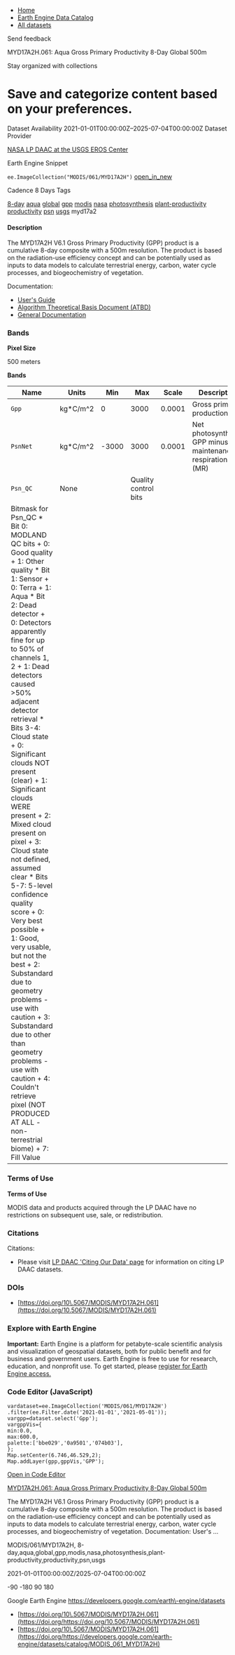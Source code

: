 



* [Home](https://developers.google.com/)
* [Earth Engine Data Catalog](https://developers.google.com/earth-engine/datasets)
* [All datasets](https://developers.google.com/earth-engine/datasets/catalog)





 
 
 Send feedback
 
 

MYD17A2H.061: Aqua Gross Primary Productivity 8\-Day Global 500m


 
 Stay organized with collections
 

 
 Save and categorize content based on your preferences.
==================================================================================================================================================================








Dataset Availability
2021\-01\-01T00:00:00Z–2025\-07\-04T00:00:00Z
Dataset Provider


[NASA LP DAAC at the USGS EROS Center](https://doi.org/10.5067/MODIS/MYD17A2H.061)



Earth Engine Snippet


`ee.ImageCollection("MODIS/061/MYD17A2H")` 
[open\_in\_new](https://code.earthengine.google.com/?scriptPath=Examples:Datasets/MODIS/MODIS_061_MYD17A2H)





Cadence
8 Days
Tags


[8\-day](/earth-engine/datasets/tags/8-day)
[aqua](/earth-engine/datasets/tags/aqua)
[global](/earth-engine/datasets/tags/global)
[gpp](/earth-engine/datasets/tags/gpp)
[modis](/earth-engine/datasets/tags/modis)
[nasa](/earth-engine/datasets/tags/nasa)
[photosynthesis](/earth-engine/datasets/tags/photosynthesis)
[plant\-productivity](/earth-engine/datasets/tags/plant-productivity)
[productivity](/earth-engine/datasets/tags/productivity)
[psn](/earth-engine/datasets/tags/psn)
[usgs](/earth-engine/datasets/tags/usgs)
myd17a2








#### Description



The MYD17A2H V6\.1 Gross Primary Productivity (GPP) product
is a cumulative 8\-day composite with a 500m resolution. The product
is based on the radiation\-use efficiency concept and can be potentially
used as inputs to data models to calculate terrestrial energy,
carbon, water cycle processes, and biogeochemistry of vegetation.


Documentation:


* [User's Guide](https://lpdaac.usgs.gov/documents/972/MOD17_User_Guide_V61.pdf)
* [Algorithm Theoretical Basis Document (ATBD)](https://lpdaac.usgs.gov/documents/95/MOD17_ATBD.pdf)
* [General Documentation](https://ladsweb.modaps.eosdis.nasa.gov/filespec/MODIS/6/MYD17A2H)





### Bands



**Pixel Size**
  
500 meters



**Bands**




| Name | Units | Min | Max | Scale | Description |
| --- | --- | --- | --- | --- | --- |
| `Gpp` | kg\*C/m^2 | 0 | 3000 | 0\.0001 | Gross primary production |
| `PsnNet` | kg\*C/m^2 | \-3000 | 3000 | 0\.0001 | Net photosynthesis; GPP minus the maintenance respiration (MR) |
| `Psn_QC` | None |  | Quality control bits |
| Bitmask for Psn\_QC * Bit 0: MODLAND QC bits 	+ 0: Good quality 	+ 1: Other quality * Bit 1: Sensor 	+ 0: Terra 	+ 1: Aqua * Bit 2: Dead detector 	+ 0: Detectors apparently fine for up to 50% of channels 1, 2 	+ 1: Dead detectors caused \>50% adjacent detector retrieval * Bits 3\-4: Cloud state 	+ 0: Significant clouds NOT present (clear) 	+ 1: Significant clouds WERE present 	+ 2: Mixed cloud present on pixel 	+ 3: Cloud state not defined, assumed clear * Bits 5\-7: 5\-level confidence quality score 	+ 0: Very best possible 	+ 1: Good, very usable, but not the best 	+ 2: Substandard due to geometry problems \- use with caution 	+ 3: Substandard due to other than geometry problems \- use with caution 	+ 4: Couldn't retrieve pixel (NOT PRODUCED AT ALL \- non\-terrestrial biome) 	+ 7: Fill Value | | | | | | | | | | | | | | | | | | | | | | | | | | | | | | | | | | | | | | | | | | | | | | | | | | | | | | | | | | | | | | | | | | | | | | | | | | | | | | | | | | | | | | | | | | | | | | | | | | | |




### Terms of Use


**Terms of Use**


MODIS data and products acquired through the LP DAAC
have no restrictions on subsequent use, sale, or redistribution.




### Citations



Citations:
* Please visit [LP DAAC 'Citing Our Data' page](https://lpdaac.usgs.gov/citing_our_data)
for information on citing LP DAAC datasets.





### DOIs


* [https://doi.org/10\.5067/MODIS/MYD17A2H.061](https://doi.org/10.5067/MODIS/MYD17A2H.061)




### Explore with Earth Engine


**Important:** 
 Earth Engine is a platform for petabyte\-scale scientific analysis and visualization of
 geospatial datasets, both for public benefit and for business and government users.
 Earth Engine is free to use for research, education, and nonprofit use. To get started, please
 [register for Earth Engine access.](https://console.cloud.google.com/earth-engine)



### Code Editor (JavaScript)



```
vardataset=ee.ImageCollection('MODIS/061/MYD17A2H')
.filter(ee.Filter.date('2021-01-01','2021-05-01'));
vargpp=dataset.select('Gpp');
vargppVis={
min:0.0,
max:600.0,
palette:['bbe029','0a9501','074b03'],
};
Map.setCenter(6.746,46.529,2);
Map.addLayer(gpp,gppVis,'GPP');
```



[Open in Code Editor](https://code.earthengine.google.com/?scriptPath=Examples:Datasets/MODIS/MODIS_061_MYD17A2H)


[MYD17A2H.061: Aqua Gross Primary Productivity 8\-Day Global 500m](/earth-engine/datasets/catalog/MODIS_061_MYD17A2H)

The MYD17A2H V6\.1 Gross Primary Productivity (GPP) product is a cumulative 8\-day composite with a 500m resolution. The product is based on the radiation\-use efficiency concept and can be potentially used as inputs to data models to calculate terrestrial energy, carbon, water cycle processes, and biogeochemistry of vegetation. Documentation: User's …

 MODIS/061/MYD17A2H,
 8\-day,aqua,global,gpp,modis,nasa,photosynthesis,plant\-productivity,productivity,psn,usgs

2021\-01\-01T00:00:00Z/2025\-07\-04T00:00:00Z



 \-90 \-180 90 180
 



Google Earth Engine
https://developers.google.com/earth\-engine/datasets

* [https://doi.org/10\.5067/MODIS/MYD17A2H.061](https://doi.org/https://doi.org/10.5067/MODIS/MYD17A2H.061)
* [https://doi.org/10\.5067/MODIS/MYD17A2H.061](https://doi.org/https://developers.google.com/earth-engine/datasets/catalog/MODIS_061_MYD17A2H)









